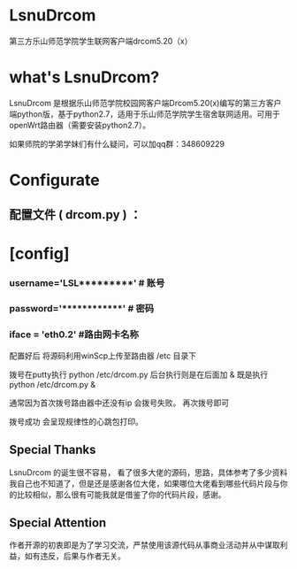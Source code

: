 # LsnuDrcom
第三方乐山师范学院学生联网客户端drcom5.20（x）
# what's LsnuDrcom?
LsnuDrcom 是根据乐山师范学院校园网客户端Drcom5.20(x)编写的第三方客户端python版，基于python2.7，适用于乐山师范学院学生宿舍联网适用。可用于openWrt路由器（需要安装python2.7）。

如果师院的学弟学妹们有什么疑问，可以加qq群：348609229

# Configurate

## 配置文件 ( drcom.py ) ：
# [config]
### username='LSL*********'	# 账号
### password='************'	# 密码
### iface = 'eth0.2'  #路由网卡名称

配置好后 将源码利用winScp上传至路由器  /etc  目录下


拨号在putty执行 python /etc/drcom.py  后台执行则是在后面加 &   既是执行 python /etc/drcom.py &

通常因为首次拨号路由器中还没有ip 会拨号失败。 再次拨号即可

拨号成功 会呈现规律性的心跳包打印。

## Special Thanks

LsnuDrcom 的诞生很不容易， 看了很多大佬的源码，思路，具体参考了多少资料我自己也不知道了，但是还是感谢各位大佬，如果哪位大佬看到哪些代码片段与你的比较相似，那么很有可能我就是借鉴了你的代码片段，感谢。


## Special Attention

作者开源的初衷即是为了学习交流，严禁使用该源代码从事商业活动并从中谋取利益，如有违反，后果与作者无关。
